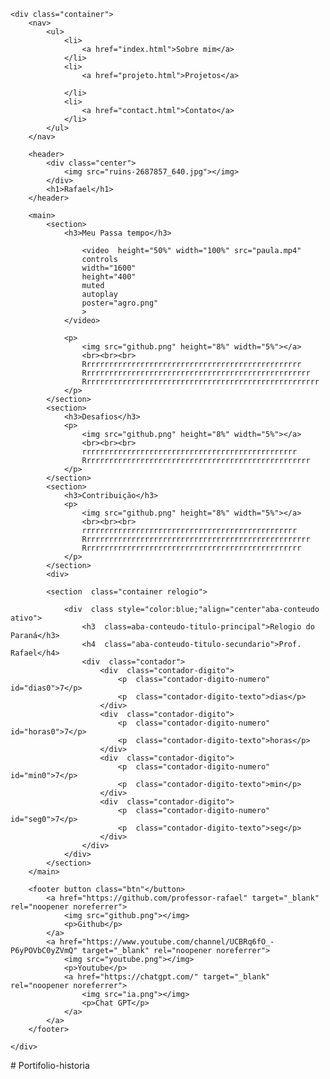 <!DOCTYPE html>
<html lang="pt-br">

<head>
    <meta charset="UTF-8">
    <meta http-equiv="X-UA-Compatible" content="IE=edge">
    <meta name="viewport" content="width=device-width, initial-scale=1.0">
    <title> ◌ portifólio ◌ </title>
    <link rel="stylesheet" href="style.css">
</head>

<style>
    body{
    min-height:14vh;
    }

    ::-webkit-scrollbar 
    {
        width: 12px;
    }

    ::-webkit-scrollbar-track 
    {
        background: green;
    }

    ::-webkit-scrollbar-thumb 
    {
        background: #323683;
        border-radius: 14px;
    }

    ::-webkit-scrollbar-thumb:hover 
    {
        opacity: .95;
    }
  </style>

<body>
    
    <div class="container">
        <nav>
            <ul>
                <li>
                    <a href="index.html">Sobre mim</a>
                </li>
                <li>
                    <a href="projeto.html">Projetos</a>
                    
                </li>
                <li>
                    <a href="contact.html">Contato</a>
                </li>
            </ul>
        </nav>

        <header>
            <div class="center">
                <img src="ruins-2687857_640.jpg"></img>
            </div>
            <h1>Rafael</h1>
        </header>

        <main>
            <section>
                <h3>Meu Passa tempo</h3>
               
                    <video  height="50%" width="100%" src="paula.mp4"
                    controls
                    width="1600"
                    height="400"
                    muted
                    autoplay
                    poster="agro.png"
                    >
                </video>
               
                <p>
                    <img src="github.png" height="8%" width="5%"></a>
                    <br><br><br>
                    Rrrrrrrrrrrrrrrrrrrrrrrrrrrrrrrrrrrrrrrrrrrrrrrrr
                    Rrrrrrrrrrrrrrrrrrrrrrrrrrrrrrrrrrrrrrrrrrrrrrrrrrr
                    Rrrrrrrrrrrrrrrrrrrrrrrrrrrrrrrrrrrrrrrrrrrrrrrrrrrrr
                </p>
            </section>
            <section>
                <h3>Desafios</h3>
                <p>
                    <img src="github.png" height="8%" width="5%"></a>
                    <br><br><br>
                    rrrrrrrrrrrrrrrrrrrrrrrrrrrrrrrrrrrrrrrrrrrrrrrr
                    Rrrrrrrrrrrrrrrrrrrrrrrrrrrrrrrrrrrrrrrrrrrrrrrrrrr
                </p>
            </section>
            <section>
                <h3>Contribuição</h3>
                <p>
                    <img src="github.png" height="8%" width="5%"></a>
                    <br><br><br>
                    rrrrrrrrrrrrrrrrrrrrrrrrrrrrrrrrrrrrrrrrrrrrrrrr
                    Rrrrrrrrrrrrrrrrrrrrrrrrrrrrrrrrrrrrrrrrrrrrrrrrrrr
                    Rrrrrrrrrrrrrrrrrrrrrrrrrrrrrrrrrrrrrrrrrrrrrrrrr
                </p>
            </section>
            <div>
            
            <section  class="container relogio">

                <div  class style="color:blue;"align="center"aba-conteudo ativo">
                    <h3  class=aba-conteudo-titulo-principal">Relogio do Paraná</h3>
                    <h4  class="aba-conteudo-titulo-secundario">Prof. Rafael</h4>
                    <div  class="contador">
                        <div  class="contador-digito">
                            <p  class="contador-digito-numero"  id="dias0">7</p>
                            <p  class="contador-digito-texto">dias</p>
                        </div>
                        <div  class="contador-digito">
                            <p  class="contador-digito-numero"  id="horas0">7</p>
                            <p  class="contador-digito-texto">horas</p>
                        </div>
                        <div  class="contador-digito">
                            <p  class="contador-digito-numero"  id="min0">7</p>
                            <p  class="contador-digito-texto">min</p>
                        </div>
                        <div  class="contador-digito">
                            <p  class="contador-digito-numero"  id="seg0">7</p>
                            <p  class="contador-digito-texto">seg</p>
                        </div>
                    </div>
                </div>
            </section>
        </main>

        <footer button class="btn"</button>
            <a href="https://github.com/professor-rafael" target="_blank" rel="noopener noreferrer">
                <img src="github.png"></img>
                <p>Github</p>
            </a>
            <a href="https://www.youtube.com/channel/UCBRq6fO_-P6yPOVbC0yZVmQ" target="_blank" rel="noopener noreferrer">
                <img src="youtube.png"></img>
                <p>Youtube</p>
                <a href="https://chatgpt.com/" target="_blank" rel="noopener noreferrer">
                    <img src="ia.png"></img>
                    <p>Chat GPT</p>
                </a>
            </a>
        </footer>
      
    </div>
</body>
<script src="main.js"></script>
</html># Portifolio-historia
